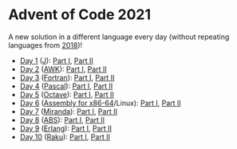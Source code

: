 # Advent of Code 2021

A new solution in a different language every day (without repeating languages from [2018](../2018/))!

- [Day 1](./day1) ([J](https://jsoftware.com/)): [Part I](./day1/part1.ijs), [Part II](./day1/part2.ijs)
- [Day 2](./day2) ([AWK](https://en.wikipedia.org/wiki/AWK)): [Part I](./day2/part1.awk), [Part II](./day2/part2.awk)
- [Day 3](./day3) ([Fortran](https://fortran-lang.org/)): [Part I](./day3/part1.f03), [Part II](./day3/part2.f03)
- [Day 4](./day4) ([Pascal](https://en.wikipedia.org/wiki/Pascal_(programming_language))): [Part I](./day4/part1.pas), [Part II](./day4/part2.pas)
- [Day 5](./day5) ([Octave](https://octave.org/)): [Part I](./day5/part1.m), [Part II](./day5/part2.m)
- [Day 6](./day6) ([Assembly for x86-64](https://en.wikipedia.org/wiki/X86_assembly_language)/Linux): [Part I](./day6/part1.asm), [Part II](./day6/part2.asm)
- [Day 7](./day7) ([Miranda](http://miranda.org.uk/)): [Part I](./day7/part1.m), [Part II](./day7/part2.m)
- [Day 8](./day8) ([ABS](https://www.abs-lang.org/)): [Part I](./day8/part1.abs), [Part II](./day8/part2.abs)
- [Day 9](./day9) ([Erlang](https://www.erlang.org/)): [Part I](./day9/part1.erl), [Part II](./day9/part2.erl)
- [Day 10](./day10) ([Raku](https://raku.org/)): [Part I](./day10/part1.raku), [Part II](./day10/part2.raku)
